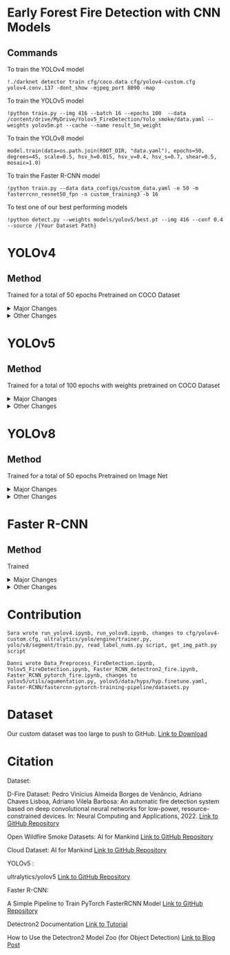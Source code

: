 # Early Forest Fire Detection with CNN Models

## Commands
To train the YOLOv4 model
```
!./darknet detector train cfg/coco.data cfg/yolov4-custom.cfg yolov4.conv.137 -dont_show -mjpeg_port 8090 -map
```

To train the YOLOv5 model
```
!python train.py --img 416 --batch 16 --epochs 100  --data /content/drive/MyDrive/Yolov5_FireDetection/Yolo_smoke/data.yaml --weights yolov5m.pt --cache --name result_5m_weight
```

To train the YOLOv8 model
```
model.train(data=os.path.join(ROOT_DIR, "data.yaml"), epochs=50, degrees=45, scale=0.5, hsv_h=0.015, hsv_v=0.4, hsv_s=0.7, shear=0.5, mosaic=1.0)
```  

To train the Faster R-CNN model
```
!python train.py --data data_configs/custom_data.yaml -e 50 -m fasterrcnn_resnet50_fpn -n custom_training3 -b 16 
```  

To test one of our best performing models
```
!python detect.py --weights models/yolov5/best.pt --img 416 --conf 0.4 --source /{Your Dataset Path}
```  

# YOLOv4
## Method
Trained for a total of 50 epochs
Pretrained on COCO Dataset

<details>
  <summary>Major Changes</summary>
  
  ## Adjusting Hyperparameters
  - Scale: ±50%
  - Hue: ±1.5%
  - Saturation: ±50%
  - Exposure: ±50%
  - Angle: ±45º
  - Learning Rate: 0.001 then 0.0001
    
</details>

<details>
  <summary>Other Changes</summary>
  
  ## Other Changes
  **cfg/yolov4-custom.cfg**
  - Changed batch size to 64
  - Changed subdivisions to 8
  - Changed filter sizes to fit custom class size of 2
  
  **data/coco.names**
  - Changed to customize fire and smoke classes
  
  **cfg/coco.data**
  - Changed to set train, test, and validation folder paths

</details>

# YOLOv5

## Method
Trained for a total of 100 epochs with weights pretrained on COCO Dataset

<details>
  <summary>Major Changes</summary>
  
  ## Adjusting Hyperparameters for fine-tuning 

  - lr0 = 0.005,  # initial learning rate (SGD=1E-2, Adam=1E-3) 
  - degrees = 45,  # image rotation (+/- deg)
  - shear = 0.5,  # image shear (+/- deg)
  - flipud = 0.5,  # image flip up-down (probability)
    
</details>

<details>
  <summary>Other Changes</summary>
  
  ## Other Changes
  **changes**
  - Changed 

</details>

# YOLOv8
## Method
Trained for a total of 50 epochs
Pretrained on Image Net

<details>
  <summary>Major Changes</summary>
  
  ## Change Learning Rate Scheduler
  **ultralytics/yolo/engine/trainer.py**
  - Changed to from LambdaLR to CosineAnnealingLR 
    - Negligible impact overall, but reduced the number of background images predicted as smoke by 10% and is likely to have a bigger impact with a larger dataset. 
  
  ## Freeze Backbone
  - Included for loop in the get\_model function found in the yolo/v8/segment/train.py file
  
</details>

<details>
  <summary>Other Changes</summary>
  
  ## Other Changes
  **cfg/yolov4-custom.cfg**
  - Changed batch size to 64
  - Changed subdivisions to 8
  - Changed filter sizes to fit custom class size of 2
  
  **data/coco.names**
  - Changed to customize fire and smoke classes
  
  **cfg/coco.data**
  - Changed to set train, test, and validation folder paths

</details>


# Faster R-CNN

## Method
Trained

<details>
  <summary>Major Changes</summary>
  
  ## Major Changes
  **changes**
  - Changed 
    
</details>

<details>
  <summary>Other Changes</summary>
  
  ## Other Changes
  **changes**
  - Changed 

</details>


# Contribution
```
Sara wrote run_yolov4.ipynb, run_yolov8.ipynb, changes to cfg/yolov4-custom.cfg, ultralytics/yolo/engine/trainer.py, yolo/v8/segment/train.py, read_label_nums.py script, get_img_path.py script
```

```
Danni wrote Data_Preprocess_FireDetection.ipynb, Yolov5_FireDetection.ipynb, Faster_RCNN_detectron2_fire.ipynb, Faster_RCNN_pytorch_fire.ipynb, changes to yolov5/utils/agumentation.py, yolov5/data/hyps/hyp.finetune.yaml, Faster-RCNN/fastercnn-pytorch-training-pipeline/datasets.py
```

# Dataset
Our custom dataset was too large to push to GitHub. [Link to Download](https://drive.google.com/drive/folders/1OxqfyAxrjXU0sZv9Hj4RRbFvvT19szdR?usp=share_link)

# Citation
Dataset:

D-Fire Dataset: Pedro Vinícius Almeida Borges de Venâncio, Adriano Chaves Lisboa, Adriano Vilela Barbosa: An automatic fire detection system based on deep convolutional neural networks for low-power, resource-constrained devices. In: Neural Computing and Applications, 2022. [Link to GitHub Repository](https://github.com/gaiasd/DFireDataset)

Open Wildfire Smoke Datasets: AI for Mankind [Link to GitHub Repository](https://github.com/aiformankind/wildfire-smoke-dataset)

Cloud Dataset: AI for Mankind [Link to GitHub Repository](https://github.com/aiformankind/wildfire-smoke-dataset)

YOLOv5 : 

ultralytics/yolov5 [Link to GitHub Repository](https://github.com/ultralytics/yolov5 )

Faster R-CNN:

A Simple Pipeline to Train PyTorch FasterRCNN Model [Link to GitHub Repository](https://github.com/sovit-123/fasterrcnn-pytorch-training-pipeline/tree/main)

Detectron2 Documentation [Link to Tutorial](https://detectron2.readthedocs.io/en/latest/tutorials/install.html) 

How to Use the Detectron2 Model Zoo (for Object Detection) [Link to Blog Post](https://blog.roboflow.com/how-to-use-the-detectron2-object-detection-model-zoo/ ) 



